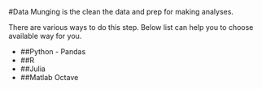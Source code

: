 #Data Munging is the clean the data and prep for making analyses.

There are various ways to do this step. Below list can help you to choose available way for you.

 * ##Python - Pandas
 * ##R
 * ##Julia
 * ##Matlab Octave